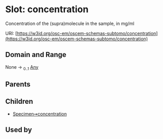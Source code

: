 
# Slot: concentration

Concentration of the (supra)molecule in the sample, in mg/ml

URI: [https://w3id.org/osc-em/oscem-schemas-subtomo/concentration](https://w3id.org/osc-em/oscem-schemas-subtomo/concentration)


## Domain and Range

None &#8594;  <sub>0..1</sub> [Any](Any.md)

## Parents


## Children

 *  [Specimen➞concentration](Specimen_concentration.md)

## Used by

